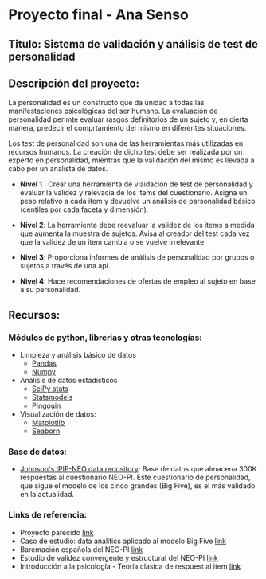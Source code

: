 # Proyecto final - Ana Senso

## Titulo: Sistema de validación y análisis de test de personalidad

## Descripción del proyecto:
La personalidad es un constructo que da unidad a todas las manifestaciones psicológicas del ser humano. La evaluación de personalidad perimte evaluar rasgos definitorios de un sujeto y, en cierta manera, predecir el comprtamiento del mismo en diferentes situaciones. 

Los test de personalidad son una de las herramientas más utilizadas en recursos humanos. La creación de dicho test debe ser realizada por un experto en personalidad, mientras que la validación del mismo es llevada a cabo por un analista de datos. 

- **Nivel 1** : Crear una herramienta de vlaidación de test de personalidad y evaluar la validez y relevacia de los items del cuestionario. Asigna un peso relativo a cada item y devuelve un análisis de parsonalidad básico (centiles por cada faceta y dimensión).

- **Nivel 2**: La herramienta debe reevaluar la validez de los items a medida que aumenta la muestra de sujetos. Avisa al creador del test cada vez que la validez de un item cambia o se vuelve irrelevante.

- **Nivel 3**: Proporciona informes de análisis de personalidad por grupos o sujetos a través de una api.

- **Nivel 4**: Hace recomendaciones de ofertas de empleo al sujeto en base a su personalidad.

## Recursos:
### Módulos de python, librerias y otras tecnologías:
- Limpieza y análisis básico de datos
    - [Pandas](https://pandas.pydata.org/pandas-docs/stable/index.html)
    - [Numpy](https://numpy.org/)
- Análisis de datos estadísticos
    - [SciPy stats](https://docs.scipy.org/doc/scipy/reference/stats.html)
    - [Statsmodels](https://www.statsmodels.org/stable/index.html)
    - [Pingouin](https://pingouin-stats.org/index.html)
- Visualización de datos:
    - [Matplotlib](https://matplotlib.org/)
    - [Seaborn](https://seaborn.pydata.org/index.html)

### Base de datos:
- [Johnson's IPIP-NEO data repository](https://osf.io/wxvth/): Base de datos que almacena 300K respuestas al cuestionario NEO-PI. Este cuestionario de personalidad, que sigue el modelo de los cinco grandes (Big Five), es el más validado en la actualidad.

### Links de referencia:
- Proyecto parecido [link](https://github.com/automoto/big-five-data)
- Caso de estudio: data analitics aplicado al modelo Big Five [link](https://www.sngular.com/es/data-analytics-big-five/)
- Baremación española del NEO-PI [link](http://scielo.isciii.es/scielo.php?script=sci_arttext&pid=S1130-52742009000200003)
- Estudio de validez convergente y estructural del NEO-PI [link](https://www.uv.es/seoane/boletin/previos/N92-1.pdf)
- Introducción a la psicología - Teoría clasica de respuest al item [link](http://aprendeenlinea.udea.edu.co/lms/investigacion/file.php/39/ARCHIVOS_2010/PDF/IntPsicometria_aristidesvara_1_.pdf)
